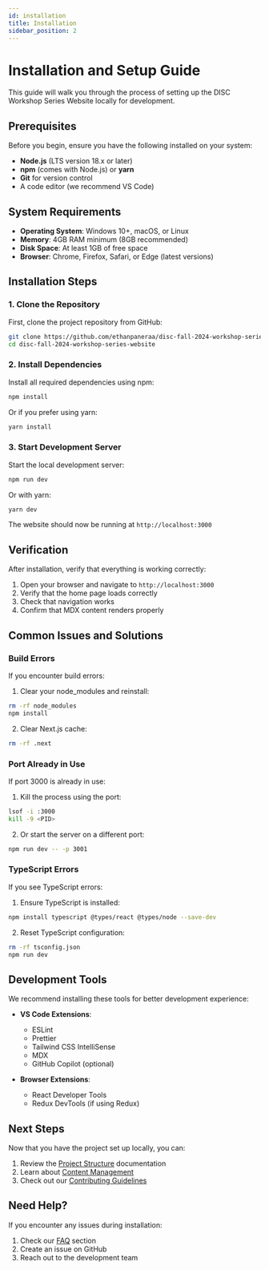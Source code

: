 ```yaml
---
id: installation
title: Installation
sidebar_position: 2
---
```


# Installation and Setup Guide

This guide will walk you through the process of setting up the DISC Workshop Series Website locally for development.

## Prerequisites

Before you begin, ensure you have the following installed on your system:

- **Node.js** (LTS version 18.x or later)
- **npm** (comes with Node.js) or **yarn**
- **Git** for version control
- A code editor (we recommend VS Code)

## System Requirements

- **Operating System**: Windows 10+, macOS, or Linux
- **Memory**: 4GB RAM minimum (8GB recommended)
- **Disk Space**: At least 1GB of free space
- **Browser**: Chrome, Firefox, Safari, or Edge (latest versions)

## Installation Steps

### 1. Clone the Repository

First, clone the project repository from GitHub:

```bash
git clone https://github.com/ethanpaneraa/disc-fall-2024-workshop-series-website.git
cd disc-fall-2024-workshop-series-website
```

### 2. Install Dependencies

Install all required dependencies using npm:

```bash
npm install
```

Or if you prefer using yarn:

```bash
yarn install
```

### 3. Start Development Server

Start the local development server:

```bash
npm run dev
```

Or with yarn:

```bash
yarn dev
```

The website should now be running at `http://localhost:3000`

## Verification

After installation, verify that everything is working correctly:

1. Open your browser and navigate to `http://localhost:3000`
2. Verify that the home page loads correctly
3. Check that navigation works
4. Confirm that MDX content renders properly

## Common Issues and Solutions

### Build Errors

If you encounter build errors:

1. Clear your node_modules and reinstall:

```bash
rm -rf node_modules
npm install
```

2. Clear Next.js cache:

```bash
rm -rf .next
```

### Port Already in Use

If port 3000 is already in use:

1. Kill the process using the port:

```bash
lsof -i :3000
kill -9 <PID>
```

2. Or start the server on a different port:

```bash
npm run dev -- -p 3001
```

### TypeScript Errors

If you see TypeScript errors:

1. Ensure TypeScript is installed:

```bash
npm install typescript @types/react @types/node --save-dev
```

2. Reset TypeScript configuration:

```bash
rm -rf tsconfig.json
npm run dev
```

## Development Tools

We recommend installing these tools for better development experience:

- **VS Code Extensions**:

  - ESLint
  - Prettier
  - Tailwind CSS IntelliSense
  - MDX
  - GitHub Copilot (optional)

- **Browser Extensions**:
  - React Developer Tools
  - Redux DevTools (if using Redux)

## Next Steps

Now that you have the project set up locally, you can:

1. Review the [Project Structure](/docs/getting-started/project-structure) documentation
2. Learn about [Content Management](/docs/content-management/adding-content)
3. Check out our [Contributing Guidelines](/docs/contributing/guidelines)

## Need Help?

If you encounter any issues during installation:

1. Check our [FAQ](/docs/getting-started/faq) section
2. Create an issue on GitHub
3. Reach out to the development team
